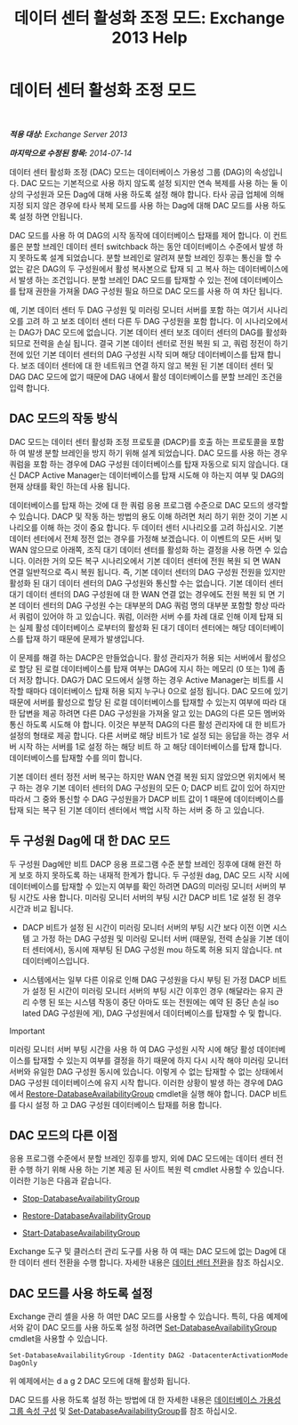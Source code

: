 ﻿---
title: '데이터 센터 활성화 조정 모드: Exchange 2013 Help'
TOCTitle: 데이터 센터 활성화 조정 모드
ms:assetid: 57e4bf22-eeae-42a5-beb3-d68d06489592
ms:mtpsurl: https://technet.microsoft.com/ko-kr/library/Dd979790(v=EXCHG.150)
ms:contentKeyID: 50483159
ms.date: 05/22/2018
mtps_version: v=EXCHG.150
ms.translationtype: MT
---

# 데이터 센터 활성화 조정 모드

 

_**적용 대상:** Exchange Server 2013_

_**마지막으로 수정된 항목:** 2014-07-14_

데이터 센터 활성화 조정 (DAC) 모드는 데이터베이스 가용성 그룹 (DAG)의 속성입니다. DAC 모드는 기본적으로 사용 하지 않도록 설정 되지만 연속 복제를 사용 하는 둘 이상의 구성원과 모든 Dag에 대해 사용 하도록 설정 해야 합니다. 타사 공급 업체에 의해 지정 되지 않은 경우에 타사 복제 모드를 사용 하는 Dag에 대해 DAC 모드를 사용 하도록 설정 하면 안됩니다.

DAC 모드를 사용 하 여 DAG의 시작 동작에 데이터베이스 탑재를 제어 합니다. 이 컨트롤은 분할 브레인 데이터 센터 switchback 하는 동안 데이터베이스 수준에서 발생 하지 못하도록 설계 되었습니다. 분할 브레인로 알려져 분할 브레인 징후는 통신을 할 수 없는 같은 DAG의 두 구성원에서 활성 복사본으로 탑재 되 고 복사 하는 데이터베이스에서 발생 하는 조건입니다. 분할 브레인 DAC 모드를 탑재할 수 있는 전에 데이터베이스를 탑재 권한을 가져올 DAG 구성원 필요 하므로 DAC 모드를 사용 하 여 차단 됩니다.

예, 기본 데이터 센터 두 DAG 구성원 및 미러링 모니터 서버를 포함 하는 여기서 시나리오를 고려 하 고 보조 데이터 센터 다른 두 DAG 구성원을 포함 합니다. 이 시나리오에서는 DAG가 DAC 모드에 없습니다. 기본 데이터 센터 보조 데이터 센터의 DAG를 활성화 되므로 전력을 손실 됩니다. 결국 기본 데이터 센터로 전원 복원 되 고, 쿼럼 정전이 하기 전에 있던 기본 데이터 센터의 DAG 구성원 시작 되며 해당 데이터베이스를 탑재 합니다. 보조 데이터 센터에 대 한 네트워크 연결 하지 않고 복원 된 기본 데이터 센터 및 DAG DAC 모드에 없기 때문에 DAG 내에서 활성 데이터베이스를 분할 브레인 조건을 입력 합니다.

## DAC 모드의 작동 방식

DAC 모드는 데이터 센터 활성화 조정 프로토콜 (DACP)를 호출 하는 프로토콜을 포함 하 여 발생 분할 브레인을 방지 하기 위해 설계 되었습니다. DAC 모드를 사용 하는 경우 쿼럼을 포함 하는 경우에 DAG 구성원 데이터베이스를 탑재 자동으로 되지 않습니다. 대신 DACP Active Manager는 데이터베이스를 탑재 시도해 야 하는지 여부 및 DAG의 현재 상태를 확인 하는데 사용 됩니다.

데이터베이스를 탑재 하는 것에 대 한 쿼럼 응용 프로그램 수준으로 DAC 모드의 생각할 수 있습니다. DACP 및 작동 하는 방법의 용도 이해 하려면 처리 하기 위한 것이 기본 시나리오를 이해 하는 것이 중요 합니다. 두 데이터 센터 시나리오를 고려 하십시오. 기본 데이터 센터에서 전체 정전 없는 경우를 가정해 보겠습니다. 이 이벤트의 모든 서버 및 WAN 않으므로 아래쪽, 조직 대기 데이터 센터를 활성화 하는 결정을 사용 하면 수 있습니다. 이러한 거의 모든 복구 시나리오에서 기본 데이터 센터에 전원 복원 되 면 WAN 연결 일반적으로 즉시 복원 됩니다. 즉, 기본 데이터 센터의 DAG 구성원 전원을 있지만 활성화 된 대기 데이터 센터의 DAG 구성원와 통신할 수는 없습니다. 기본 데이터 센터 대기 데이터 센터의 DAG 구성원에 대 한 WAN 연결 없는 경우에도 전원 복원 되 면 기본 데이터 센터의 DAG 구성원 수는 대부분의 DAG 쿼럼 명의 대부분 포함할 항상 따라서 쿼럼이 있어야 하 고 있습니다. 쿼럼, 이러한 서버 수를 차례 대로 인해 이제 탑재 되는 실제 활성 데이터베이스 로부터의 활성화 된 대기 데이터 센터에는 해당 데이터베이스를 탑재 하기 때문에 문제가 발생입니다.

이 문제를 해결 하는 DACP은 만들었습니다. 활성 관리자가 허용 되는 서버에서 활성으로 할당 된 로컬 데이터베이스를 탑재 여부는 DAG에 지시 하는 메모리 (0 또는 1)에 좀더 저장 합니다. DAG가 DAC 모드에서 실행 하는 경우 Active Manager는 비트를 시작할 때마다 데이터베이스 탑재 허용 되지 누구나 0으로 설정 됩니다. DAC 모드에 있기 때문에 서버를 활성으로 할당 된 로컬 데이터베이스를 탑재할 수 있는지 여부에 따라 대 한 답변을 제공 하려면 다른 DAG 구성원을 가져올 알고 있는 DAG의 다른 모든 멤버와 통신 하도록 시도해 야 합니다. 이것은 부분적 DAG의 다른 활성 관리자에 대 한 비트가 설정의 형태로 제공 합니다. 다른 서버로 해당 비트가 1로 설정 되는 응답을 하는 경우 서버 시작 하는 서버를 1로 설정 하는 해당 비트 하 고 해당 데이터베이스를 탑재 합니다. 데이터베이스를 탑재할 수를 의미 합니다.

기본 데이터 센터 정전 서버 복구는 하지만 WAN 연결 복원 되지 않았으면 위치에서 복구 하는 경우 기본 데이터 센터의 DAG 구성원의 모든 0; DACP 비트 값이 있어 하지만 따라서 그 중와 통신할 수 DAG 구성원을가 DACP 비트 값이 1 때문에 데이터베이스를 탑재 되는 복구 된 기본 데이터 센터에서 백업 시작 하는 서버 중 하 고 있습니다.

## 두 구성원 Dag에 대 한 DAC 모드

두 구성원 Dag에만 비트 DACP 응용 프로그램 수준 분할 브레인 징후에 대해 완전 하 게 보호 하지 못하도록 하는 내재적 한계가 합니다. 두 구성원 dag, DAC 모드 시작 시에 데이터베이스를 탑재할 수 있는지 여부를 확인 하려면 DAG의 미러링 모니터 서버의 부팅 시간도 사용 합니다. 미러링 모니터 서버의 부팅 시간 DACP 비트 1로 설정 된 경우 시간과 비교 됩니다.

  - DACP 비트가 설정 된 시간이 미러링 모니터 서버의 부팅 시간 보다 이전 이면 시스템 고 가정 하는 DAG 구성원 및 미러링 모니터 서버 (때문일, 전력 손실을 기본 데이터 센터에서), 동시에 재부팅 된 DAG 구성원 mou 하도록 허용 되지 않습니다. nt 데이터베이스입니다.

  - 시스템에서는 일부 다른 이유로 인해 DAG 구성원을 다시 부팅 된 가정 DACP 비트가 설정 된 시간이 미러링 모니터 서버의 부팅 시간 이후인 경우 (해달라는 유지 관리 수행 된 또는 시스템 작동이 중단 아마도 또는 전원에는 예약 된 중단 손실 iso lated DAG 구성원에 게), DAG 구성원에서 데이터베이스를 탑재할 수 및 합니다.


> [!IMPORTANT]
> 미러링 모니터 서버 부팅 시간을 사용 하 여 DAG 구성원 시작 시에 해당 활성 데이터베이스를 탑재할 수 있는지 여부를 결정을 하기 때문에 하지 다시 시작 해야 미러링 모니터 서버와 유일한 DAG 구성원 동시에 있습니다. 이렇게 수 없는 탑재할 수 없는 상태에서 DAG 구성원 데이터베이스에 유지 시작 합니다. 이러한 상황이 발생 하는 경우에 DAG에서 <A href="https://technet.microsoft.com/ko-kr/library/dd351169(v=exchg.150)">Restore-DatabaseAvailabilityGroup</A> cmdlet을 실행 해야 합니다. DACP 비트를 다시 설정 하 고 DAG 구성원 데이터베이스 탑재를 허용 합니다.



## DAC 모드의 다른 이점

응용 프로그램 수준에서 분할 브레인 징후를 방지, 외에 DAC 모드에는 데이터 센터 전환 수행 하기 위해 사용 하는 기본 제공 된 사이트 복원 력 cmdlet 사용할 수 있습니다. 이러한 기능은 다음과 같습니다.

  - [Stop-DatabaseAvailabilityGroup](https://technet.microsoft.com/ko-kr/library/dd335133\(v=exchg.150\))

  - [Restore-DatabaseAvailabilityGroup](https://technet.microsoft.com/ko-kr/library/dd351169\(v=exchg.150\))

  - [Start-DatabaseAvailabilityGroup](https://technet.microsoft.com/ko-kr/library/dd335076\(v=exchg.150\))

Exchange 도구 및 클러스터 관리 도구를 사용 하 여 때는 DAC 모드에 없는 Dag에 대 한 데이터 센터 전환을 수행 합니다. 자세한 내용은 [데이터 센터 전환](datacenter-switchovers-exchange-2013-help.md)을 참조 하십시오.

## DAC 모드를 사용 하도록 설정

Exchange 관리 셸을 사용 하 여만 DAC 모드를 사용할 수 있습니다. 특히, 다음 예제에서와 같이 DAC 모드를 사용 하도록 설정 하려면 [Set-DatabaseAvailabilityGroup](https://technet.microsoft.com/ko-kr/library/dd297934\(v=exchg.150\)) cmdlet을 사용할 수 있습니다.

    Set-DatabaseAvailabilityGroup -Identity DAG2 -DatacenterActivationMode DagOnly

위 예제에서는 d a g 2 DAC 모드에 대해 활성화 됩니다.

DAC 모드를 사용 하도록 설정 하는 방법에 대 한 자세한 내용은 [데이터베이스 가용성 그룹 속성 구성](configure-database-availability-group-properties-exchange-2013-help.md) 및 [Set-DatabaseAvailabilityGroup](https://technet.microsoft.com/ko-kr/library/dd297934\(v=exchg.150\))를 참조 하십시오.

